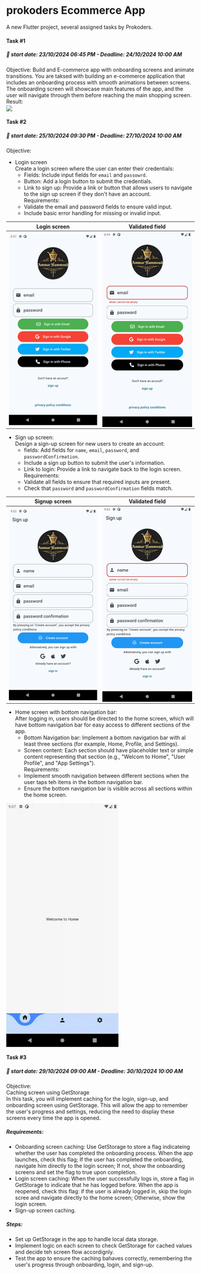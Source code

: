 # prokoders Ecommerce App

A new Flutter project, several assigned tasks by Prokoders.

#### Task #1  
##### :date: start date: 23/10/2024 06:45 PM - Deadline: 24/10/2024 10:00 AM
Objective: Build and E-commerce app with onboarding screens and animate transitions. You are taksed with building an e-commerce application that includes an onboarding process with smooth animations between screens. The onboarding screen will showcase main features of the app, and the user will navigate through them before reaching the main shopping screen.  
Result:  
<img src="readme_photos/task_1/onboarding.gif" width="300" align="center"/>  
  
#### Task #2  
##### :date: start date: 25/10/2024 09:30 PM - Deadline: 27/10/2024 10:00 AM
Objective:  
* Login screen  
Create a login screen where the user can enter their credentials:  
    * Fields: Include input fields for `email` and `passowrd`.  
    * Button: Add a login button to submit the credentials.  
    * Link to sign up: Provide a link or button that allows users to navigate to the sign up screen if they don't have an account.  
Requirements:  
    * Validate the email and password fields to ensure valid input.  
    * Include basic error handling for missing or invalid input.  

| Login screen | Validated field |
| --- | --- |
| <img src="readme_photos/task_1/login_screen.png" width="300" align="center"/> | <img src="readme_photos/task_1/login_screen_validated.png" width="300" align="center"/> |  

* Sign up screen:  
Design a sign-up screen for new users to create an account:  
    * fields: Add fields for `name`, `email`, `password`, and `passwordConfirmation`.  
    * Include a sign up button to submit the user's information.  
    * Link to login: Provide a link to navigate back to the login screen.  
Requirements:  
    * Validate all fields to ensure that required inputs are present.
    * Check that `password` and `passwordConfirmation` fields match.  

| Signup screen | Validated field |
| --- | --- |
| <img src="readme_photos/task_1/signup_screen.png" width="300" align="center"/> | <img src="readme_photos/task_1/signup_screen_validated.png" width="300" align="center"/> |  

* Home screen with bottom navigation bar:  
After logging in, users should be directed to the home screen, which will have bottom navigation bar for easy access to different sections of the app.  
    * Bottom Navigation bar: Implement a bottom navigation bar with al least three sections (for example, Home, Profile, and Settings).  
    * Screen content: Each section should have placeholder text or simple content representing that section (e.g., "Welcom to Home", "User Profile", and "App Settings").  
Requirements:  
    * Implement smooth navigation between different sections when the user taps teh items in the bottom navigation bar.  
    * Ensure the bottom navigation bar is visible across all sections within the home screen.  
<img src="readme_photos/task_1/bottom_nav_bar.gif" width="300" align="center"/>  
  
#### Task #3  
##### :date: start date: 29/10/2024 09:00 AM - Deadline: 30/10/2024 10:00 AM  
Objective:  
Caching screen using GetStorage  
In this task, you will implement caching for the login, sign-up, and onboarding screen using GetStorage. This will allow the app to remember the user's progress and settings, reducing the need to display these screens every time the app is opened.  
##### Requirements:  
* Onboarding screen caching: Use GetStorage to store a flag indicateing whether the user has completed the onboarding process. When the app launches, check this flag; If the user has completed the onboarding, navigate him directly to the login screen; If not, show the onboarding screens and set the flag to true upon completion.  
* Login screen caching: When the user successfully logs in, store a flag in GetStorage to indicate that he has logged before. When the app is reopened, check this flag: if the user is already logged in, skip the login scree and navigate directly to the home screen; Otherwise, show the login screen.
* Sign-up screen caching.  
##### Steps:  
* Set up GetStorage in the app to handle local data storage.  
* Implement logic on each screen to check GetStorage for cached values and decide teh screen flow accordignly.  
* Test the app to ensure the caching bahaves correctly, remembering the user's progress through onboarding, login, and sign-up.